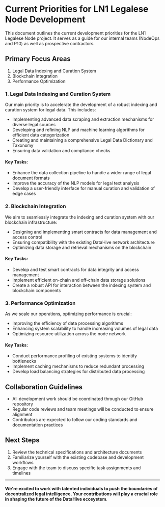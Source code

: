 # Current Priorities for LN1 Legalese Node Development

This document outlines the current development priorities for the LN1 Legalese Node project. It serves as a guide for our internal teams (NodeOps and P10) as well as prospective contractors.

## Primary Focus Areas

1. Legal Data Indexing and Curation System
2. Blockchain Integration
3. Performance Optimization

### 1. Legal Data Indexing and Curation System

Our main priority is to accelerate the development of a robust indexing and curation system for legal data. This includes:

- Implementing advanced data scraping and extraction mechanisms for diverse legal sources
- Developing and refining NLP and machine learning algorithms for efficient data categorization
- Creating and maintaining a comprehensive Legal Data Dictionary and Taxonomy
- Ensuring data validation and compliance checks

#### Key Tasks:
- Enhance the data collection pipeline to handle a wider range of legal document formats
- Improve the accuracy of the NLP models for legal text analysis
- Develop a user-friendly interface for manual curation and validation of edge cases

### 2. Blockchain Integration

We aim to seamlessly integrate the indexing and curation system with our blockchain infrastructure:

- Designing and implementing smart contracts for data management and access control
- Ensuring compatibility with the existing DataHive network architecture
- Optimizing data storage and retrieval mechanisms on the blockchain

#### Key Tasks:
- Develop and test smart contracts for data integrity and access management
- Implement efficient on-chain and off-chain data storage solutions
- Create a robust API for interaction between the indexing system and blockchain components

### 3. Performance Optimization

As we scale our operations, optimizing performance is crucial:

- Improving the efficiency of data processing algorithms
- Enhancing system scalability to handle increasing volumes of legal data
- Optimizing resource utilization across the node network

#### Key Tasks:
- Conduct performance profiling of existing systems to identify bottlenecks
- Implement caching mechanisms to reduce redundant processing
- Develop load balancing strategies for distributed data processing

## Collaboration Guidelines

- All development work should be coordinated through our GitHub repository
- Regular code reviews and team meetings will be conducted to ensure alignment
- Contributors are expected to follow our coding standards and documentation practices

## Next Steps

1. Review the technical specifications and architecture documents
2. Familiarize yourself with the existing codebase and development workflows
3. Engage with the team to discuss specific task assignments and timelines
---
#### We're excited to work with talented individuals to push the boundaries of decentralized legal intelligence. Your contributions will play a crucial role in shaping the future of the DataHive ecosystem.